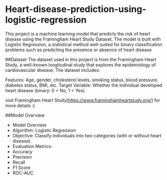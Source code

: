 # Heart-disease-prediction-using-logistic-regression

This project is a machine learning model that predicts the risk of heart disease using the Framingham Heart Study Dataset. The model is built with Logistic Regression, a statistical method well-suited for binary classification problems such as predicting the presence or absence of heart disease

##Dataset
The dataset used in this project is from the Framingham Heart Study, a well-known longitudinal study that explores the epidemiology of cardiovascular disease. The dataset includes:

Features: Age, gender, cholesterol levels, smoking status, blood pressure, diabetes status, BMI, etc.
Target Variable: Whether the individual developed heart disease (binary: 0 = No, 1 = Yes).

visit Framingham Heart Study[https://www.framinghamheartstudy.org/] for more details :)

##Model Overview
- Model Overview
- Algorithm: Logistic Regression
- Objective: Classify individuals into two categories (with or without heart disease).
- Evaluation Metrics:
- Accuracy
- Precision
- Recall
- F1 Score
- ROC-AUC
